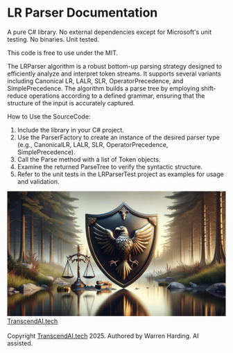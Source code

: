 # LR Parser Documentation

A pure C# library. No external dependencies except for Microsoft's unit testing. No binaries. Unit tested.

This code is free to use under the MIT.

The LRParser algorithm is a robust bottom-up parsing strategy designed to efficiently analyze and interpret token streams. It supports several variants including Canonical LR, LALR, SLR, OperatorPrecedence, and SimplePrecedence. The algorithm builds a parse tree by employing shift-reduce operations according to a defined grammar, ensuring that the structure of the input is accurately captured.

How to Use the SourceCode:
1. Include the library in your C# project.
2. Use the ParserFactory to create an instance of the desired parser type (e.g., CanonicalLR, LALR, SLR, OperatorPrecedence, SimplePrecedence).
3. Call the Parse method with a list of Token objects.
4. Examine the returned ParseTree to verify the syntactic structure.
5. Refer to the unit tests in the LRParserTest project as examples for usage and validation.

![AI Image](aiimage.jpg)
[TranscendAI.tech](https://TranscendAI.tech)<br>
<br>
Copyright [TranscendAI.tech](https://TranscendAI.tech) 2025.
Authored by Warren Harding. AI assisted.